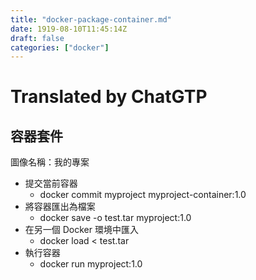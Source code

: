 ```yaml
---
title: "docker-package-container.md"
date: 1919-08-10T11:45:14Z
draft: false
categories: ["docker"]
---
```




# Translated by ChatGTP

## 容器套件

圖像名稱：我的專案

* 提交當前容器
  * docker commit myproject myproject-container:1.0
* 將容器匯出為檔案
  * docker save -o test.tar myproject:1.0
* 在另一個 Docker 環境中匯入
  * docker load < test.tar
* 執行容器
  * docker run myproject:1.0